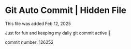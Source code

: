 # Git Auto Commit | Hidden File

This file was added Feb 12, 2025

Just for fun and keeping my daily git commit active 🤪

commit number: 126252
